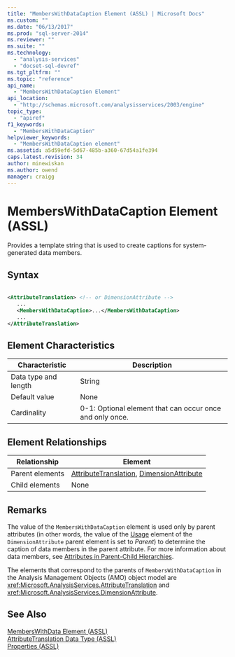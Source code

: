 ```yaml
---
title: "MembersWithDataCaption Element (ASSL) | Microsoft Docs"
ms.custom: ""
ms.date: "06/13/2017"
ms.prod: "sql-server-2014"
ms.reviewer: ""
ms.suite: ""
ms.technology: 
  - "analysis-services"
  - "docset-sql-devref"
ms.tgt_pltfrm: ""
ms.topic: "reference"
api_name: 
  - "MembersWithDataCaption Element"
api_location: 
  - "http://schemas.microsoft.com/analysisservices/2003/engine"
topic_type: 
  - "apiref"
f1_keywords: 
  - "MembersWithDataCaption"
helpviewer_keywords: 
  - "MembersWithDataCaption element"
ms.assetid: a5d59efd-5d67-485b-a360-67d54a1fe394
caps.latest.revision: 34
author: minewiskan
ms.author: owend
manager: craigg
---
```

# MembersWithDataCaption Element (ASSL)
  Provides a template string that is used to create captions for system-generated data members.  
  
## Syntax  
  
```xml  
  
<AttributeTranslation> <!-- or DimensionAttribute -->  
   ...  
   <MembersWithDataCaption>...</MembersWithDataCaption>  
   ...  
</AttributeTranslation>  
```  
  
## Element Characteristics  
  
|Characteristic|Description|  
|--------------------|-----------------|  
|Data type and length|String|  
|Default value|None|  
|Cardinality|0-1: Optional element that can occur once and only once.|  
  
## Element Relationships  
  
|Relationship|Element|  
|------------------|-------------|  
|Parent elements|[AttributeTranslation](../data-type/translation-data-type-assl.md), [DimensionAttribute](../data-type/dimensionattribute-data-type-assl.md)|  
|Child elements|None|  
  
## Remarks  
 The value of the `MembersWithDataCaption` element is used only by parent attributes (in other words, the value of the [Usage](usage-element-dimensionattribute-assl.md) element of the `DimensionAttribute` parent element is set to *Parent*) to determine the caption of data members in the parent attribute. For more information about data members, see [Attributes in Parent-Child Hierarchies](../../multidimensional-models/parent-child-dimension-attributes.md).  
  
 The elements that correspond to the parents of `MembersWithDataCaption` in the Analysis Management Objects (AMO) object model are <xref:Microsoft.AnalysisServices.AttributeTranslation> and <xref:Microsoft.AnalysisServices.DimensionAttribute>.  
  
## See Also  
 [MembersWithData Element &#40;ASSL&#41;](../objects/data-element-assl.md)   
 [AttributeTranslation Data Type &#40;ASSL&#41;](../data-type/translation-data-type-assl.md)   
 [Properties &#40;ASSL&#41;](properties-assl.md)  
  
  
